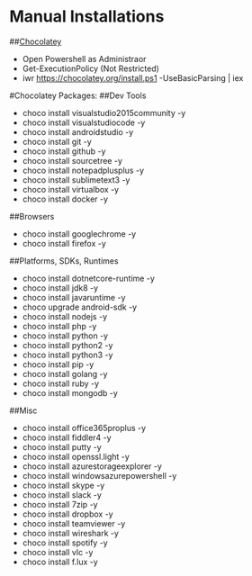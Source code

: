
# Manual Installations 


##[Chocolatey](https://chocolatey.org/install)
* Open Powershell as Administraor
* Get-ExecutionPolicy (Not Restricted)
* iwr https://chocolatey.org/install.ps1 -UseBasicParsing | iex

#Chocolatey Packages:
##Dev Tools
* choco install visualstudio2015community -y
* choco install visualstudiocode -y
* choco install androidstudio -y
* choco install git -y
* choco install github -y
* choco install sourcetree -y
* choco install notepadplusplus -y
* choco install sublimetext3 -y
* choco install virtualbox -y
* choco install docker -y

##Browsers
* choco install googlechrome -y
* choco install firefox -y

##Platforms, SDKs, Runtimes
* choco install dotnetcore-runtime -y
* choco install jdk8 -y
* choco install javaruntime -y
* choco upgrade android-sdk -y
* choco install nodejs -y
* choco install php -y
* choco install python -y
* choco install python2 -y
* choco install python3 -y
* choco install pip -y
* choco install golang -y
* choco install ruby -y
* choco install mongodb -y

##Misc
* choco install office365proplus -y
* choco install fiddler4 -y
* choco install putty -y
* choco install openssl.light -y
* choco install azurestorageexplorer  -y
* choco install windowsazurepowershell -y
* choco install skype -y
* choco install slack -y
* choco install 7zip -y
* choco install dropbox -y
* choco install teamviewer -y
* choco install wireshark -y
* choco install spotify -y
* choco install vlc -y
* choco install f.lux -y
